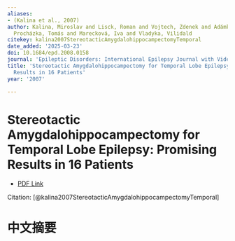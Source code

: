 ```yaml
---
aliases:
- (Kalina et al., 2007)
author: Kalina, Miroslav and Lisck, Roman and Vojtech, Zdenek and Adámková, Eva and
  Procházka, Tomás and Marecková, Iva and Vladyka, Vilidald
citekey: kalina2007StereotacticAmygdalohippocampectomyTemporal
date_added: '2025-03-23'
doi: 10.1684/epd.2008.0158
journal: 'Epileptic Disorders: International Epilepsy Journal with Videotape'
title: 'Stereotactic Amygdalohippocampectomy for Temporal Lobe Epilepsy: Promising
  Results in 16 Patients'
year: '2007'

---
```

# Stereotactic Amygdalohippocampectomy for Temporal Lobe Epilepsy: Promising Results in 16 Patients
- [PDF Link](zotero://open-pdf/library/items/NZMD6WDE)

Citation: [@kalina2007StereotacticAmygdalohippocampectomyTemporal]

# 中文摘要
